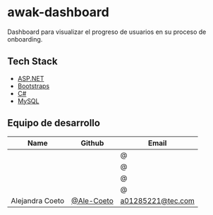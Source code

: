 # awak-dashboard
Dashboard para visualizar el progreso de usuarios en su proceso de onboarding.


## Tech Stack


- [ASP.NET](https://dotnet.microsoft.com/en-us/apps/aspnet)
- [Bootstraps](https://getbootstrap.com/docs/5.3/getting-started/introduction/)
- [C#](https://dotnet.microsoft.com/es-es/languages/csharp)
- [MySQL](https://www.mysql.com/)

  
## Equipo de desarrollo
| Name | Github | Email |
| --- | --- | --- |
|  | [](https://github.com/) | @ |
|  | [](https://github.com/) | @ |
|  | [](https://github.com/) | @ |
|  | [](https://github.com/) | @ |
| Alejandra Coeto | [@Ale-Coeto](https://github.com/AleCoeto) | a01285221@tec.com |
